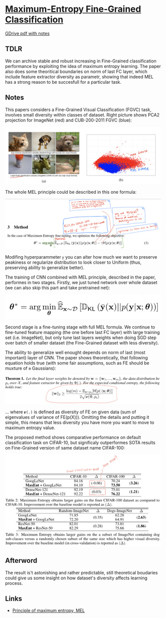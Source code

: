 # [Maximum-Entropy Fine-Grained Classification](https://arxiv.org/abs/1809.05934v1)

[GDrive pdf with notes](https://drive.google.com/file/d/1mGBL3rFO0d-H842GNYjb428sdF4qsVbV/view?usp=sharing)

## TDLR

We can archive stable and robust increasing in Fine-Grained classification performance by exploiting the idea of maximum entropy learning. The paper also does some theoritical boundaries on norm of last FC layer, which include feature extractor diversity as parametr, showing that indeed MEL has a strong reason to be succesfull for a particular task.

## Notes

This papers considers a Fine-Grained Visual Classification (FGVC) task, involves small diversity within classes of dataset. Right picture shows PCA2 projection for ImageNet (red) and CUB-200-2011 FGVC (blue):

![](finegrained_vs_imagenet.png)

The whole MEL principle could be described in this one formula:

![](mel.png)

Modifing hyperparammeter `𝛾` you can alter how much we want to preserve peakiness or regularize distribution to look closer to Uniform (thus, preserving ability to generalize better).

The training of CNN combined with MEL principle, described in the paper, performes in two stages. Firstly, we just tuned network over whole dataset (we can also skip this part and take pretrained net):

![](simple_classification.png)

Second stage is a fine-tuning stage with full MEL formula. We continue to fine-tuned feature mapping (the one before last FC layer) with large training set (i.e. ImageNet), but only tune last layers weights when doing SGD step over batch of smaller dataset (the Fine-Grained dataset with less diversity).

The ability to generalize well enought depends on norm of last (most important) layer of CNN. The paper shows theoretically, that following equation holds true (with some fair assumptions, such as FE should be muxture of `m` Gaussians):

![](theor.png)

... where `𝒗(.)` is defined as diversity of FE on given data (sum of eigenvalues of variance of FE(p(X))). Omitting the details and putting it simple, this means that less diversity you have more you want to move to maximum entropy value. 

The proposed method shows comparative performance on default classification task on CIFAR-10, but significaly outperformes SOTA results on Fine-Grained version of same dataset name CIFAR-100:

![](results.png)

## Afterword

The result is't astonishing and rather predictable, still theoretical boudaries could give us some insight on how dataset's diversity affects learning process.

## Links

- [Principle of maximum entropy, MEL](https://en.wikipedia.org/wiki/Principle_of_maximum_entropy)
